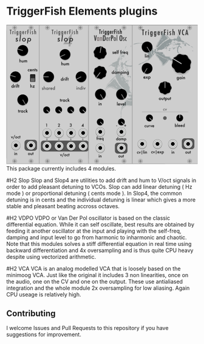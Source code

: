 
# TriggerFish Elements plugins

![Modules](doc/modules.png)
This package currently includes 4 modules.

#H2 Slop
Slop and Slop4 are utilities to add drift and hum to V/oct signals in order to add pleasant detuning to VCOs.
Slop can add linear detuning ( Hz mode ) or proportional detuning ( cents mode ).
In Slop4, the common detuning is in cents and the individual detuning is linear which gives a more stable and pleasant beating accross octaves.

#H2 VDPO
VDPO or Van Der Pol oscillator is based on the classic differential equation.
While it can self oscillate, best results are obtained by feeding it another oscillator at the input and playing with the self-freq, damping and input level to go from harmonic to inharmonic and chaotic.
Note that this modules solves a stiff differential equation in real time using backward differentiation and 4x oversampling and is thus quite CPU heavy despite using vectorized arithmetic.

#H2 VCA
VCA is an analog modelled VCA that is loosely based on the minimoog VCA.
Just like the original it includes 3 non linearities, once on the audio, one on the CV and one on the output.
These use antialiased integration and the whole module 2x oversampling for low aliasing. Again CPU useage is relatively high.



## Contributing

I welcome Issues and Pull Requests to this repository if you have suggestions for improvement.

